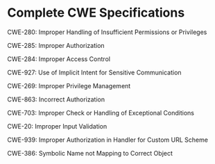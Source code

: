 

# Complete CWE Specifications

CWE-280: Improper Handling of Insufficient Permissions or Privileges 

CWE-285: Improper Authorization

CWE-284: Improper Access Control

CWE-927: Use of Implicit Intent for Sensitive Communication

CWE-269: Improper Privilege Management

CWE-863: Incorrect Authorization

CWE-703: Improper Check or Handling of Exceptional Conditions

CWE-20: Improper Input Validation

CWE-939: Improper Authorization in Handler for Custom URL Scheme

CWE-386: Symbolic Name not Mapping to Correct Object